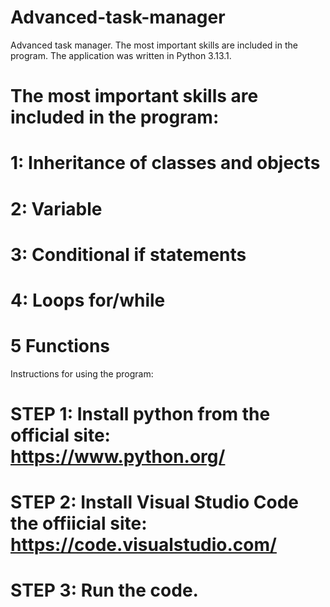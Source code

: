 # Advanced-task-manager
Advanced task manager. The most important skills are included in the program. The application was written in Python 3.13.1. 
# The most important skills are included in the program:
# 1: Inheritance of classes and objects
# 2: Variable
# 3: Conditional if statements
# 4: Loops for/while
# 5 Functions

Instructions for using the program:

# STEP 1: Install python from the official site: https://www.python.org/
# STEP 2: Install Visual Studio Code the offiicial site: https://code.visualstudio.com/
# STEP 3: Run the code.

